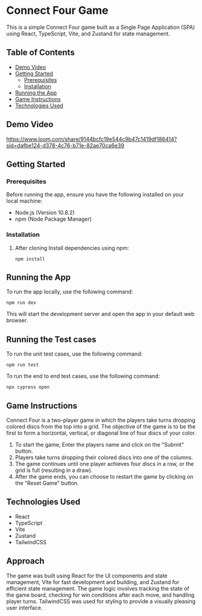 # Connect Four Game

This is a simple Connect Four game built as a Single Page Application (SPA) using React, TypeScript, Vite, and Zustand for state management.

## Table of Contents

- [Demo Video](#demo-video)
- [Getting Started](#getting-started)
  - [Prerequisites](#prerequisites)
  - [Installation](#installation)
- [Running the App](#running-the-app)
- [Game Instructions](#game-instructions)
- [Technologies Used](#technologies-used)

## Demo Video

https://www.loom.com/share/9144bcfc19e544c9b47c1419df186414?sid=dafbe124-d378-4c76-b71e-82ae70ca6e39

## Getting Started

### Prerequisites

Before running the app, ensure you have the following installed on your local machine:

- Node.js (Version 10.8.2)
- npm (Node Package Manager)

### Installation

1. After cloning Install dependencies using npm:

   ```
   npm install
   ```

## Running the App

To run the app locally, use the following command:

```
npm run dev
```

This will start the development server and open the app in your default web browser.

## Running the Test cases

To run the unit test cases, use the following command:

```
npm run test
```

To run the end to end test cases, use the following command:

```
npx cypress open
```

## Game Instructions

Connect Four is a two-player game in which the players take turns dropping colored discs from the top into a grid. The objective of the game is to be the first to form a horizontal, vertical, or diagonal line of four discs of your color.

1. To start the game, Enter the players name and click on the "Submit" button.
2. Players take turns dropping their colored discs into one of the columns.
3. The game continues until one player achieves four discs in a row, or the grid is full (resulting in a draw).
4. After the game ends, you can choose to restart the game by clicking on the "Reset Game" button.

## Technologies Used

- React
- TypeScript
- Vite
- Zustand
- TailwindCSS

## Approach

The game was built using React for the UI components and state management, Vite for fast development and building, and Zustand for efficient state management. The game logic involves tracking the state of the game board, checking for win conditions after each move, and handling player turns. TailwindCSS was used for styling to provide a visually pleasing user interface.
